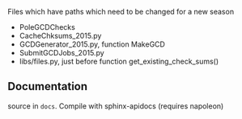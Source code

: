 
Files which have paths which need to be changed for a new season

* PoleGCDChecks
* CacheChksums_2015.py
* GCDGenerator_2015.py, function MakeGCD
* SubmitGCDJobs_2015.py
* libs/files.py, just before function get_existing_check_sums()

Documentation
-----------------

source in `docs`. Compile with sphinx-apidocs (requires napoleon)
